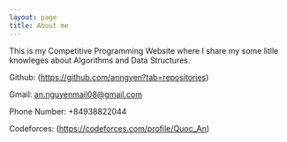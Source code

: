 ```yaml
---
layout: page
title: About me
---
```


This is my Competitive Programming Website where I share my some litlle knowleges about Algorithms and Data Structures.

Github: (https://github.com/anngyen?tab=repositories)

Gmail: an.nguyenmail08@gmail.com

Phone Number: +84938822044

Codeforces: (https://codeforces.com/profile/Quoc_An)

